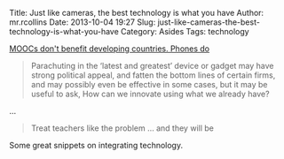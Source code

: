 Title: Just like cameras, the best technology is what you have
Author: mr.rcollins
Date: 2013-10-04 19:27
Slug: just-like-cameras-the-best-technology-is-what-you-have
Category: Asides
Tags: technology

[MOOCs don't benefit developing countries. Phones do](http://www.theglobeandmail.com/news/national/education/the-best-technology-the-one-you-already-have/article14639216/)

>Parachuting in the ‘latest and greatest’ device or gadget may have strong political appeal, and fatten the bottom lines of certain firms, and may possibly even be effective in some cases, but it may be useful to ask, How can we innovate using what we already have?

…

>Treat teachers like the problem … and they will be

Some great snippets on integrating technology.